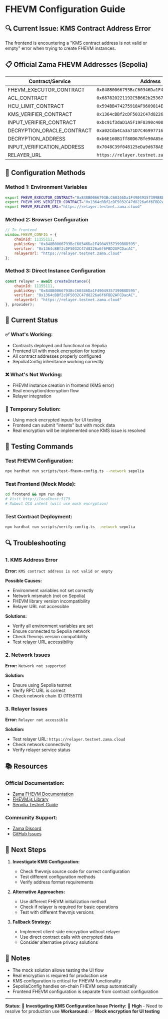 # FHEVM Configuration Guide

## 🔍 **Current Issue: KMS Contract Address Error**

The frontend is encountering a "KMS contract address is not valid or empty" error when trying to create FHEVM instances.

## 📋 **Official Zama FHEVM Addresses (Sepolia)**

| Contract/Service             | Address                                      |
| ---------------------------- | -------------------------------------------- |
| FHEVM_EXECUTOR_CONTRACT      | `0x848B0066793BcC60346Da1F49049357399B8D595` |
| ACL_CONTRACT                 | `0x687820221192C5B662b25367F70076A37bc79b6c` |
| HCU_LIMIT_CONTRACT           | `0x594BB474275918AF9609814E68C61B1587c5F838` |
| KMS_VERIFIER_CONTRACT        | `0x1364cBBf2cDF5032C47d8226a6f6FBD2AFCDacAC` |
| INPUT_VERIFIER_CONTRACT      | `0xbc91f3daD1A5F19F8390c400196e58073B6a0BC4` |
| DECRYPTION_ORACLE_CONTRACT   | `0xa02Cda4Ca3a71D7C46997716F4283aa851C28812` |
| DECRYPTION_ADDRESS           | `0xb6E160B1ff80D67Bfe90A85eE06Ce0A2613607D1` |
| INPUT_VERIFICATION_ADDRESS   | `0x7048C39f048125eDa9d678AEbaDfB22F7900a29F` |
| RELAYER_URL                  | `https://relayer.testnet.zama.cloud`         |

## 🔧 **Configuration Methods**

### Method 1: Environment Variables
```bash
export FHEVM_EXECUTOR_CONTRACT="0x848B0066793BcC60346Da1F49049357399B8D595"
export FHEVM_KMS_VERIFIER_CONTRACT="0x1364cBBf2cDF5032C47d8226a6f6FBD2AFCDacAC"
export FHEVM_RELAYER_URL="https://relayer.testnet.zama.cloud"
```

### Method 2: Browser Configuration
```javascript
// In frontend
window.FHEVM_CONFIG = {
    chainId: 11155111,
    publicKey: "0x848B0066793BcC60346Da1F49049357399B8D595",
    verifier: "0x1364cBBf2cDF5032C47d8226a6f6FBD2AFCDacAC",
    relayerUrl: "https://relayer.testnet.zama.cloud"
};
```

### Method 3: Direct Instance Configuration
```javascript
const relayer = await createInstance({
    chainId: 11155111,
    publicKey: "0x848B0066793BcC60346Da1F49049357399B8D595",
    verifier: "0x1364cBBf2cDF5032C47d8226a6f6FBD2AFCDacAC",
    relayerUrl: "https://relayer.testnet.zama.cloud"
}, provider);
```

## 🚨 **Current Status**

### ✅ **What's Working:**
- Contracts deployed and functional on Sepolia
- Frontend UI with mock encryption for testing
- All contract addresses properly configured
- SepoliaConfig inheritance working correctly

### ❌ **What's Not Working:**
- FHEVM instance creation in frontend (KMS error)
- Real encryption/decryption flow
- Relayer integration

### 🔄 **Temporary Solution:**
- Using mock encrypted inputs for UI testing
- Frontend can submit "intents" but with mock data
- Real encryption will be implemented once KMS issue is resolved

## 🧪 **Testing Commands**

### Test FHEVM Configuration:
```bash
npx hardhat run scripts/test-fhevm-config.ts --network sepolia
```

### Test Frontend (Mock Mode):
```bash
cd frontend && npm run dev
# Visit http://localhost:5173
# Submit DCA intent (will use mock encryption)
```

### Test Contract Deployment:
```bash
npx hardhat run scripts/verify-config.ts --network sepolia
```

## 🔍 **Troubleshooting**

### 1. KMS Address Error
**Error:** `KMS contract address is not valid or empty`

**Possible Causes:**
- Environment variables not set correctly
- Network mismatch (not on Sepolia)
- FHEVM library version incompatibility
- Relayer URL not accessible

**Solutions:**
- Verify all environment variables are set
- Ensure connected to Sepolia network
- Check fhevmjs version compatibility
- Test relayer URL accessibility

### 2. Network Issues
**Error:** `Network not supported`

**Solution:**
- Ensure using Sepolia testnet
- Verify RPC URL is correct
- Check network chain ID (11155111)

### 3. Relayer Issues
**Error:** `Relayer not accessible`

**Solution:**
- Test relayer URL: `https://relayer.testnet.zama.cloud`
- Check network connectivity
- Verify relayer service status

## 📚 **Resources**

### Official Documentation:
- [Zama FHEVM Documentation](https://docs.zama.ai/fhevm/)
- [FHEVM.js Library](https://github.com/zama-ai/fhevmjs)
- [Sepolia Testnet Guide](https://docs.zama.ai/fhevm/getting-started/quick-start)

### Community Support:
- [Zama Discord](https://discord.gg/zama)
- [GitHub Issues](https://github.com/zama-ai/fhevmjs/issues)

## 🎯 **Next Steps**

1. **Investigate KMS Configuration:**
   - Check fhevmjs source code for correct configuration
   - Test different configuration methods
   - Verify address format requirements

2. **Alternative Approaches:**
   - Use different FHEVM initialization method
   - Check if relayer is required for basic operations
   - Test with different fhevmjs versions

3. **Fallback Strategy:**
   - Implement client-side encryption without relayer
   - Use direct contract calls with encrypted data
   - Consider alternative privacy solutions

## 📝 **Notes**

- The mock solution allows testing the UI flow
- Real encryption is required for production use
- KMS configuration is critical for FHEVM functionality
- SepoliaConfig handles on-chain FHEVM setup automatically
- Frontend FHEVM configuration is separate from contract configuration

---

**Status:** 🔄 **Investigating KMS Configuration Issue**
**Priority:** 🔴 **High** - Need to resolve for production use
**Workaround:** ✅ **Mock encryption for UI testing**
